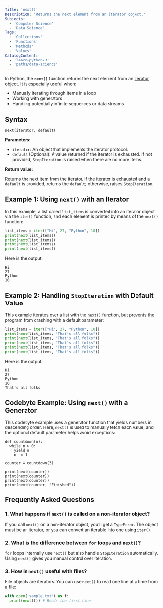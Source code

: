 ```yaml
---
Title: 'next()'
Description: 'Returns the next element from an iterator object.'
Subjects:
  - 'Computer Science'
  - 'Data Science'
Tags:
  - 'Collections'
  - 'Functions'
  - 'Methods'
  - 'Values'
CatalogContent:
  - 'learn-python-3'
  - 'paths/data-science'
---
```


In Python, the **`next()`** function returns the next element from an [iterator](https://www.codecademy.com/resources/docs/python/iterators) object. It is especially useful when:

- Manually iterating through items in a loop
- Working with generators
- Handling potentially infinite sequences or data streams

## Syntax

```pseudo
next(iterator, default)
```

**Parameters:**

- `iterator`: An object that implements the iterator protocol.
- `default` (Optional): A value returned if the iterator is exhausted. If not provided, `StopIteration` is raised when there are no more items.

**Return value:**

Returns the next item from the iterator. If the iterator is exhausted and a `default` is provided, returns the `default`; otherwise, raises `StopIteration`.

## Example 1: Using `next()` with an Iterator

In this example, a list called `list_items` is converted into an iterator object via the `iter()` function, and each element is printed by means of the `next()` function:

```py
list_items = iter(["Hi", 27, "Python", 10])
print(next(list_items))
print(next(list_items))
print(next(list_items))
print(next(list_items))
```

Here is the output:

```shell
Hi
27
Python
10
```

## Example 2: Handling `StopIteration` with Default Value

This example iterates over a list with the `next()` function, but prevents the program from crashing with a default parameter:

```py
list_items = iter(["Hi", 27, "Python", 10])
print(next(list_items, "That's all folks"))
print(next(list_items, "That's all folks"))
print(next(list_items, "That's all folks"))
print(next(list_items, "That's all folks"))
print(next(list_items, "That's all folks"))
```

Here is the output:

```shell
Hi
27
Python
10
That's all folks
```

## Codebyte Example: Using `next()` with a Generator

This codebyte example uses a generator function that yields numbers in descending order. Here, `next()` is used to manually fetch each value, and the optional default parameter helps avoid exceptions:

```codebyte/python
def countdown(n):
  while n > 0:
    yield n
    n -= 1

counter = countdown(3)

print(next(counter))
print(next(counter))
print(next(counter))
print(next(counter, "Finished"))
```

## Frequently Asked Questions

### 1. What happens if `next()` is called on a non-iterator object?

If you call `next()` on a non-iterator object, you’ll get a `TypeError`. The object must be an iterator, or you can convert an iterable into one using `iter()`.

### 2. What is the difference between `for` loops and `next()`?

`for` loops internally use `next()` but also handle `StopIteration` automatically. Using `next()` gives you manual control over iteration.

### 3. How is `next()` useful with files?

File objects are iterators. You can use `next()` to read one line at a time from a file:

```py
with open('sample.txt') as f:
  print(next(f)) # Reads the first line
```
